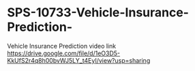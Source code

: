 # SPS-10733-Vehicle-Insurance-Prediction-
Vehicle Insurance Prediction  video link https://drive.google.com/file/d/1eO3D5-KkUfS2r4q8h00bvWJ5LY_t4EyI/view?usp=sharing
